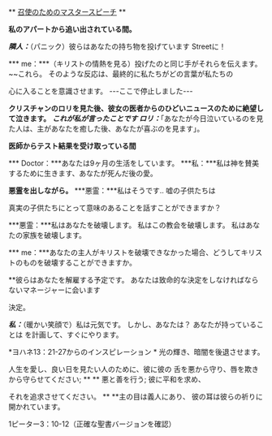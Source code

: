 ** <u>召使のためのマスタースピーチ</u> **

**私のアパートから追い出されている間。**

***隣人：***（パニック）彼らはあなたの持ち物を投げています
Streetに！

*** me：***（キリストの情熱を見る）投げたのと同じ手がそれらを伝えます。 ~~これら。
そのような反応は、最終的に私たちがどの言葉が私たちの

心に入ることを意識させます。
---ここで停止しました---

**クリスチャンのロリを見た後、彼女の医者からのひどいニュースのために絶望して泣きます。**
***これが私が言ったことです ロリ：***「あなたが今日泣いているのを見た人は、主があなたを癒した後、あなたが喜ぶのを見ます」。

**医師からテスト結果を受け取っている間**

*** Doctor：***あなたは9ヶ月の生活をしています。
***私：***私は神を賛美するために生きます、あなたが死んだ後の愛。

**悪霊を出しながら。**
***悪霊：***私はそうです.. 嘘の子供たちは

真実の子供たちにとって意味のあることを話すことができますか？

***悪霊：***私はあなたを破壊します。 私はこの教会を破壊します。 私はあなたの家族を破壊します。

*** me：***あなたの主人がキリストを破壊できなかった場合、どうしてキリストのものを破壊することができますか。

**彼らはあなたを解雇する予定です。 あなたは致命的な決定をしなければならないマネージャーに会います

決定。

***私：***（暖かい笑顔で）私は元気です。 しかし、あなたは？ あなたが持っていることは
を計画して、すぐにやります。

*ヨハネ13：21-27からのインスピレーション *
光の輝き、暗闇を後退させます。

人生を愛し、良い日を見たい人のために、彼に彼の
舌を悪から守り、唇を欺きから守らせてください; ** <sup> </sup> ** 悪と善を行う; 彼に平和を求め、

それを追求させてください。 ** <sup> </sup> **主の目は義人にあり、
彼の耳は彼らの祈りに開かれています。

1ピーター3：10-12（正確な聖書バージョンを確認）





